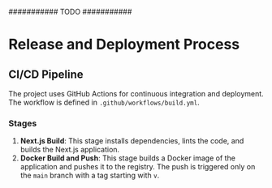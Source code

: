 ########### TODO ###########

# Release and Deployment Process

## CI/CD Pipeline

The project uses GitHub Actions for continuous integration and deployment. The workflow is defined in `.github/workflows/build.yml`.

### Stages

1. **Next.js Build**: This stage installs dependencies, lints the code, and builds the Next.js application.
2. **Docker Build and Push**: This stage builds a Docker image of the application and pushes it to the registry. The push is triggered only on the `main` branch with a tag starting with `v`.
